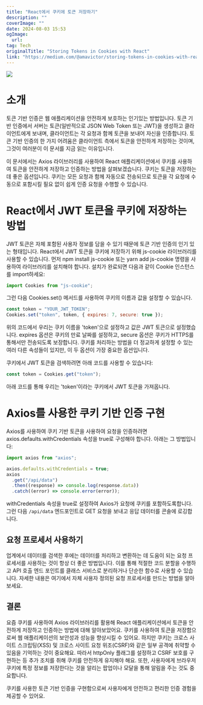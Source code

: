 ```yaml
---
title: "React에서 쿠키에 토큰 저장하기"
description: ""
coverImage: ""
date: 2024-08-03 15:53
ogImage: 
  url: 
tag: Tech
originalTitle: "Storing Tokens in Cookies with React"
link: "https://medium.com/@amavictor/storing-tokens-in-cookies-with-react-93a5a818c3a8"
---
```




<img src="/assets/img/StoringTokensinCookieswithReact_0.png" />

# 소개

토큰 기반 인증은 웹 애플리케이션을 안전하게 보호하는 인기있는 방법입니다. 토큰 기반 인증에서 서버는 토큰(일반적으로 JSON Web Token 또는 JWT)을 생성하고 클라이언트에게 보내며, 클라이언트는 각 요청과 함께 토큰을 보내어 자신을 인증합니다. 토큰 기반 인증의 한 가지 어려움은 클라이언트 측에서 토큰을 안전하게 저장하는 것이며, 그것이 여러분이 이 문서를 지금 읽는 이유입니다.

이 문서에서는 Axios 라이브러리를 사용하여 React 애플리케이션에서 쿠키를 사용하여 토큰을 안전하게 저장하고 인증하는 방법을 살펴보겠습니다. 쿠키는 토큰을 저장하는 데 좋은 옵션입니다. 쿠키는 모든 요청과 함께 자동으로 전송되므로 토큰을 각 요청에 수동으로 포함시킬 필요 없이 쉽게 인증 요청을 수행할 수 있습니다.

<div class="content-ad"></div>

# React에서 JWT 토큰을 쿠키에 저장하는 방법

JWT 토큰은 자체 포함된 사용자 정보를 담을 수 있기 때문에 토큰 기반 인증의 인기 있는 형태입니다. React에서 JWT 토큰을 쿠키에 저장하기 위해 js-cookie 라이브러리를 사용할 수 있습니다. 먼저 npm install js-cookie 또는 yarn add js-cookie 명령을 사용하여 라이브러리를 설치해야 합니다. 설치가 완료되면 다음과 같이 Cookie 인스턴스를 import하세요:

```js
import Cookies from "js-cookie";
```

그런 다음 Cookies.set() 메서드를 사용하여 쿠키의 이름과 값을 설정할 수 있습니다.

<div class="content-ad"></div>

```js
const token = "YOUR_JWT_TOKEN";
Cookies.set("token", token, { expires: 7, secure: true });
```

위의 코드에서 우리는 쿠키 이름을 'token'으로 설정하고 값은 JWT 토큰으로 설정했습니다. expires 옵션은 쿠키의 만료 날짜를 설정하고, secure 옵션은 쿠키가 HTTPS를 통해서만 전송되도록 보장합니다. 쿠키를 처리하는 방법을 더 정교하게 설정할 수 있는 여러 다른 속성들이 있지만, 이 두 옵션이 가장 중요한 옵션입니다.

쿠키에서 JWT 토큰을 검색하려면 아래 코드를 사용할 수 있습니다:

```js
const token = Cookies.get("token");
```

<div class="content-ad"></div>

아래 코드를 통해 우리는 'token'이라는 쿠키에서 JWT 토큰을 가져옵니다.

# Axios를 사용한 쿠키 기반 인증 구현

Axios를 사용하여 쿠키 기반 토큰을 사용하여 요청을 인증하려면 axios.defaults.withCredentials 속성을 true로 구성해야 합니다. 아래는 그 방법입니다:

```js
import axios from "axios";

axios.defaults.withCredentials = true;
axios
  .get("/api/data")
  .then((response) => console.log(response.data))
  .catch((error) => console.error(error));
```

<div class="content-ad"></div>

withCredentials 속성을 true로 설정하여 Axios가 요청에 쿠키를 포함하도록합니다. 그런 다음 `/api/data` 엔드포인트로 GET 요청을 보내고 응답 데이터를 콘솔에 로깅합니다.

## 요청 프로세서 사용하기

업계에서 데이터를 검색한 후에는 데이터를 처리하고 변환하는 데 도움이 되는 요청 프로세서를 사용하는 것이 항상 더 좋은 방법입니다. 이를 통해 적절한 코드 분할을 수행하고 API 호출 엔드 포인트를 클래스 서비스로 분리하거나 단순한 함수로 사용할 수 있습니다. 자세한 내용은 여기에서 자체 사용자 정의된 요청 프로세서를 만드는 방법을 알아보세요.

## 결론

<div class="content-ad"></div>

요즘 쿠키를 사용하여 Axios 라이브러리를 활용해 React 애플리케이션에서 토큰을 안전하게 저장하고 인증하는 방법에 대해 알아보았어요. 쿠키를 사용하여 토큰을 저장함으로써 웹 애플리케이션의 보안성과 성능을 향상시킬 수 있어요. 하지만 쿠키는 크로스 사이트 스크립팅(XSS) 및 크로스 사이트 요청 위조(CSRF)와 같은 일부 공격에 취약할 수 있음을 기억하는 것이 중요해요. 따라서 httpOnly 플래그를 설정하고 CSRF 보호를 구현하는 등 추가 조치를 취해 쿠키를 안전하게 유지해야 해요. 또한, 사용자에게 브라우저 쿠키에 특정 정보를 저장한다는 것을 알리는 팝업이나 모달을 통해 알림을 주는 것도 중요합니다.

쿠키를 사용한 토큰 기반 인증을 구현함으로써 사용자에게 안전하고 편리한 인증 경험을 제공할 수 있어요.
